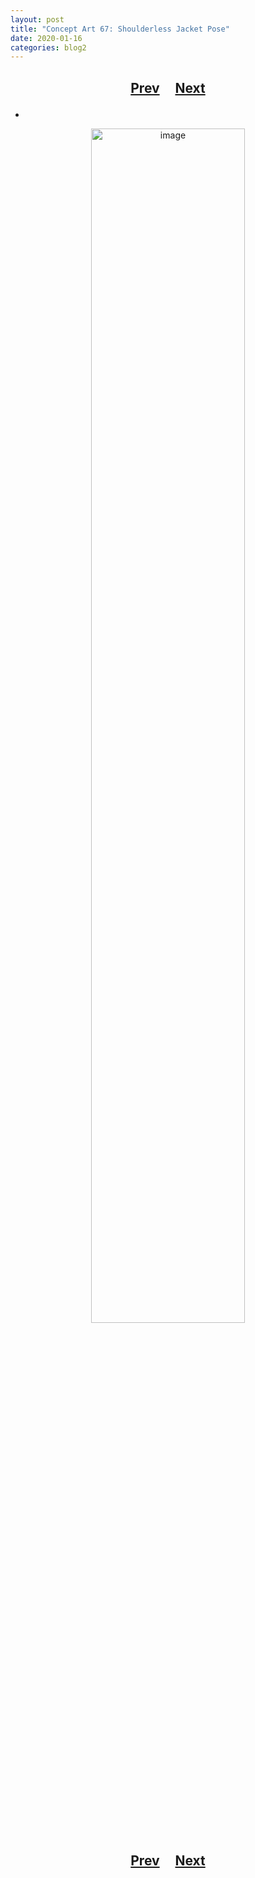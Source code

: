 ```yaml
---
layout: post
title: "Concept Art 67: Shoulderless Jacket Pose"
date: 2020-01-16
categories: blog2
---
```


<h2>
  <p style="text-align:center;">
    <a href="/wingsofthechorus/archive/2020/01/06/conceptart66">Prev</a>
    &nbsp;&nbsp;&nbsp;
    <a href="/wingsofthechorus/archive/2020/01/22/conceptart68">Next</a>
  </p>
</h2>

-

<p style="text-align:center;">
  <img src="/wingsofthechorus/images/conceptart/ca67.png" width="70%" alt="image"/>
</p>

<h2>
  <p style="text-align:center;">
    <a href="/wingsofthechorus/archive/2020/01/06/conceptart66">Prev</a>
    &nbsp;&nbsp;&nbsp;
    <a href="/wingsofthechorus/archive/2020/01/22/conceptart68">Next</a>
  </p>
</h2>
